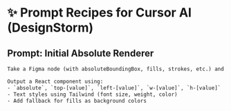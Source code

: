 # ✨ Prompt Recipes for Cursor AI (DesignStorm)

## Prompt: Initial Absolute Renderer

```txt
Take a Figma node (with absoluteBoundingBox, fills, strokes, etc.) and render it using Tailwind CSS classes with absolute positioning.

Output a React component using:
- `absolute`, `top-[value]`, `left-[value]`, `w-[value]`, `h-[value]`
- Text styles using Tailwind (font size, weight, color)
- Add fallback for fills as background colors

